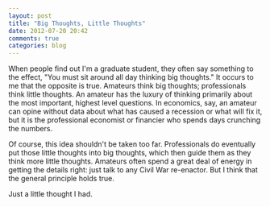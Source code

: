 ```yaml
---
layout: post
title: "Big Thoughts, Little Thoughts"
date: 2012-07-20 20:42
comments: true
categories: blog
---
```



When people find out I'm a graduate student, they often say something to
the effect, "You must sit around all day thinking big thoughts." It
occurs to me that the opposite is true. Amateurs think big thoughts;
professionals think little thoughts. An amateur has the luxury of
thinking primarily about the most important, highest level questions. In
economics, say, an amateur can opine without data about what has caused
a recession or what will fix it, but it is the professional economist or
financier who spends days crunching the numbers. 

Of course, this idea shouldn't be taken too far. Professionals do
eventually put those little thoughts into big thoughts, which then guide
them as they think more little thoughts. Amateurs often spend a great
deal of energy in getting the details right: just talk to any Civil War
re-enactor. But I think that the general principle holds true.

Just a little thought I had.
